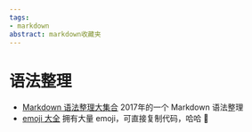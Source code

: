 ```yaml
---
tags:
- markdown
abstract: markdown收藏夹
---
```


# 语法整理

<TagGroup/>

- [Markdown 语法整理大集合](https://www.jianshu.com/p/b03a8d7b1719) 2017年的一个 Markdown 语法整理
- [emoji 大全](https://www.webfx.com/tools/emoji-cheat-sheet/) 拥有大量 emoji，可直接复制代码，哈哈 :clap:

<Gitalk/>